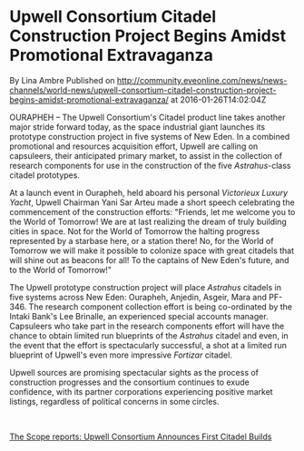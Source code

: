 # Upwell Consortium Citadel Construction Project Begins Amidst Promotional Extravaganza
By Lina Ambre
Published on http://community.eveonline.com/news/news-channels/world-news/upwell-consortium-citadel-construction-project-begins-amidst-promotional-extravaganza/ at 2016-01-26T14:02:04Z

OURAPHEH – The Upwell Consortium's Citadel product line takes another major stride forward today, as the space industrial giant launches its prototype construction project in five systems of New Eden. In a combined promotional and resources acquisition effort, Upwell are calling on capsuleers, their anticipated primary market, to assist in the collection of research components for use in the construction of the five _Astrahus_-class citadel prototypes.

At a launch event in Ourapheh, held aboard his personal _Victorieux Luxury Yacht_, Upwell Chairman Yani Sar Arteu made a short speech celebrating the commencement of the construction efforts: "Friends, let me welcome you to the World of Tomorrow! We are at last realizing the dream of truly building cities in space. Not for the World of Tomorrow the halting progress represented by a starbase here, or a station there! No, for the World of Tomorrow we will make it possible to colonize space with great citadels that will shine out as beacons for all! To the captains of New Eden's future, and to the World of Tomorrow!"

The Upwell prototype construction project will place _Astrahus_ citadels in five systems across New Eden: Ourapheh, Anjedin, Asgeir, Mara and PF-346. The research component collection effort is being co-ordinated by the Intaki Bank's Lee Brinalle, an experienced special accounts manager. Capsuleers who take part in the research components effort will have the chance to obtain limited run blueprints of the _Astrahus_ citadel and even, in the event that the effort is spectacularly successful, a shot at a limited run blueprint of Upwell's even more impressive _Fortizar_ citadel.

Upwell sources are promising spectacular sights as the process of construction progresses and the consortium continues to exude confidence, with its partner corporations experiencing positive market listings, regardless of political concerns in some circles.

&nbsp;

[The Scope reports: Upwell Consortium Announces First Citadel Builds](https://www.youtube.com/watch?v=9degKqzL5Xs)

